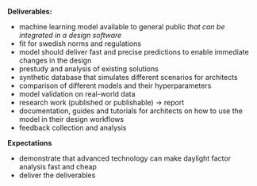 
**Deliverables:**

* machine learning model available to general public _that can be integrated in a design software_
* fit for swedish norms and regulations
* model should deliver fast and precise predictions to enable immediate changes in the design
* prestudy and analysis of existing solutions
* synthetic database that simulates different scenarios for architects
* comparison of different models and their hyperparameters
* model validation on real-world data
* research work (published or publishable) -> report
* documentation, guides and tutorials for architects on how to use the model in their design workflows
* feedback collection and analysis

**Expectations**

* demonstrate that advanced technology can make daylight factor analysis fast and cheap
* deliver the deliverables

